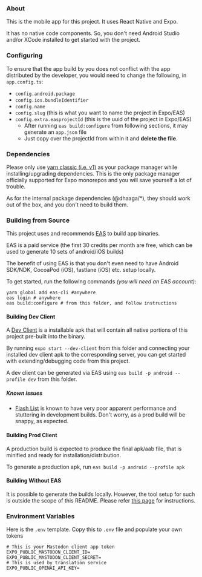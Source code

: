 ### About

This is the mobile app for this project. It uses React Native and Expo.

It has no native code components. So, you don't need Android Studio and/or
XCode installed to get started with the project.

### Configuring

To ensure that the app build by you does not conflict with
the app distributed by the developer, you would need to change the following,
in `app.config.ts`:

- `config.android.package`
- `config.ios.bundleIdentifier`
- `config.name`
- `config.slug` (this is what you want to name the project in Expo/EAS)
- `config.extra.easprojectId` (this is the uuid of the project in Expo/EAS)
    - After running `eas build:configure` from following sections, it may
      generate an `app.json` file
    - Just copy over the projectId from within it and **delete the file**.

### Dependencies

Please only use [yarn classic (i.e. v1)](https://classic.yarnpkg.com) as your
package manager while installing/upgrading dependencies. This is the only
package manager officially supported for Expo monorepos and you will
save yourself a lot of trouble.

As for the internal package dependencies (@dhaaga/*), they should work out
of the box, and you don't need to build them.

### Building from Source

This project uses and recommends [EAS](https://expo.dev/eas) to build app
binaries.

EAS is a paid service (the first 30 credits per month are free, which
can be used to generate 10 sets of android/iOS builds)

The benefit of using EAS is that you don't even need to have Android SDK/NDK,
CocoaPod (iOS), fastlane (iOS) etc. setup locally.

To get started, run the following commands *(you will need an EAS account)*:

```shell
yarn global add eas-cli #anywhere
eas login # anywhere
eas build:configure # from this folder, and follow instructions
```

#### Building Dev Client

A [Dev Client](https://docs.expo.dev/develop/development-builds/introduction/)
is a installable apk that will contain
all native portions of this project
pre-built into the binary.

By running `expo start --dev-client` from this folder and connecting your
installed dev client apk to the corresponding server,
you can get started with extending/debugging code from this project.

A dev client can be generated via EAS using `eas build -p android --profile
dev` from this folder.

##### Known issues

- [Flash List](https://github.com/Shopify/flash-list) is known to have very
  poor apparent performance and stuttering in development builds. Don't
  worry, as a prod build will be snappy, as expected.

#### Building Prod Client

A production build is expected to produce the final apk/aab file,
that is minified and ready for installation/distribution.

To generate a production apk, run `eas build -p android --profile apk`

#### Building Without EAS

It is possible to generate the builds locally.
However, the tool setup for such is outside the scope of this README.
Please refer [this page](https://docs.expo.dev/build-reference/local-builds/)
for instructions.

### Environment Variables

Here is the `.env` template. Copy this to `.env` file and populate your own
tokens

```shell
# This is your Mastodon client app token
EXPO_PUBLIC_MASTODON_CLIENT_ID=
EXPO_PUBLIC_MASTODON_CLIENT_SECRET=
# This is used by translation service
EXPO_PUBLIC_OPENAI_API_KEY=
```